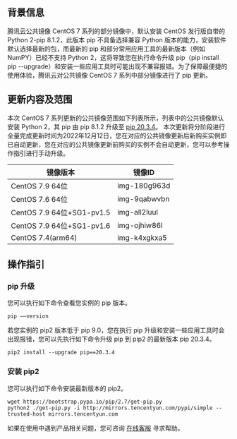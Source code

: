 ## 背景信息
腾讯云公共镜像 CentOS 7 系列的部分镜像中，默认安装 CentOS 发行版自带的Python 2-pip 8.1.2，此版本 pip 不具备选择兼容 Python 版本的能力，安装软件默认选择最新的包，而最新的 pip 和部分常用应用工具的最新版本（例如 NumPY）已经不支持 Python 2，这将导致您在执行命令升级 pip（pip install pip --upgrade）和安装一些应用工具时可能出现不兼容报错。为了保障最便捷的使用体验，腾讯云对公共镜像 CentOS 7 系列中部分镜像进行了 pip 更新。

## 更新内容及范围
本次 CentOS 7 系列更新的公共镜像范围如下列表所示，列表中的公共镜像默认安装 Python 2，其 pip 由 pip 8.1.2 升级至 [pip 20.3.4](https://pypi.org/project/pip/20.3.4/)。
<dx-alert infotype="explain" title="">
本次更新将分阶段进行全量完成更新时间为2022年12月12日，您在对应的公共镜像更新后新购买实例即已自动更新，您在对应的公共镜像更新前购买的实例不会自动更新，您可以参考操作指引进行手动升级。
</dx-alert>

| 镜像版本 | 镜像ID |
|---------|---------|
| CentOS 7.9 64位 |img-180g963d | 
| CentOS 7.6 64位 |img-9qabwvbn | 
| CentOS 7.9 64位+SG1-pv1.5 |	img-all2luul | 
| CentOS 7.9 64位+SG1-pv1.6 |img-ojhiw86l | 
| CentOS 7.4(arm64) |	img-k4xgkxa5| 

## 操作指引
###  pip 升级
您可以执行如下命令查看您实例的 pip 版本。
```plaintext
pip ——version
```
若您实例的 pip2 版本低于 pip 9.0，您在执行 pip 升级和安装一些应用工具时会出现报错，您可以先执行如下命令升级 pip 到 pip2 的最新版本 pip 20.3.4。
```plaintext
pip2 install --upgrade pip==20.3.4
```
### 安装 pip2
您可以执行如下命令安装最新版本的 pip2。
```plaintext
wget https://bootstrap.pypa.io/pip/2.7/get-pip.py
python2 ./get-pip.py -i http://mirrors.tencentyun.com/pypi/simple --trusted-host mirrors.tencentyun.com
```
如果在使用中遇到产品相关问题，您可咨询 [在线客服](https://cloud.tencent.com/act/event/Online_service?from=doc_282) 寻求帮助。
